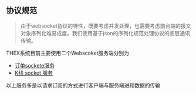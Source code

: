 ## 协议规范

> 由于websocket协议的特性，既要考虑并发处理，也需要考虑前台端的报文对象序列化难易成度。我们使用基于json的序列化规范处理协议的底层通讯传输。

THEX系统目前主要使用二个Webscoket服务端分别为

* [订单sockete服务](./orderWebSocket.md#K线盘口基本信息)
* [K线 socket 服务](./kLineWebSocket.md#连接WebSocket)

以上服务多是以请求订阅的方式进行客户端与服务端进和数据的传输
